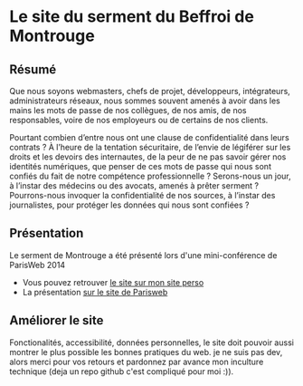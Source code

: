 # Le site du serment du Beffroi de Montrouge

## Résumé


Que nous soyons webmasters, chefs de projet, développeurs, intégrateurs, administrateurs réseaux, nous sommes souvent amenés à avoir dans les mains les mots de passe de nos collègues, de nos amis, de nos responsables, voire de nos employeurs ou de certains de nos clients.

Pourtant combien d’entre nous ont une clause de confidentialité dans leurs contrats ? 
À l’heure de la tentation sécuritaire, de l’envie de légiférer sur les droits et les devoirs des internautes, de la peur de ne pas savoir gérer nos identités numériques, que penser de ces mots de passe qui nous sont confiés du fait de notre compétence professionnelle ? Serons-nous un jour, à l’instar des médecins ou des avocats, amenés à prêter serment ?Pourrons-nous invoquer la confidentialité de nos sources, à l’instar des journalistes, pour protéger les données qui nous sont confiées ?


## Présentation

Le serment de Montrouge a été présenté lors d'une mini-conférence de ParisWeb 2014

* Vous pouvez retrouver [le site sur mon site perso](http://simonnet.me/serment/)
* La présentation [sur le site de Parisweb](http://www.paris-web.fr/2014/conferences/petits-secrets-entre-amis-les-acteurs-du-web-doivent-ils-preter-serment.php)

## Améliorer le site

Fonctionalités, accessibilité, données personnelles, le site doit pouvoir aussi montrer le plus possible les bonnes pratiques du web. je ne suis pas dev, alors merci pour vos retours et pardonnez par avance mon inculture technique (deja un repo github c'est compliqué pour moi :)).
